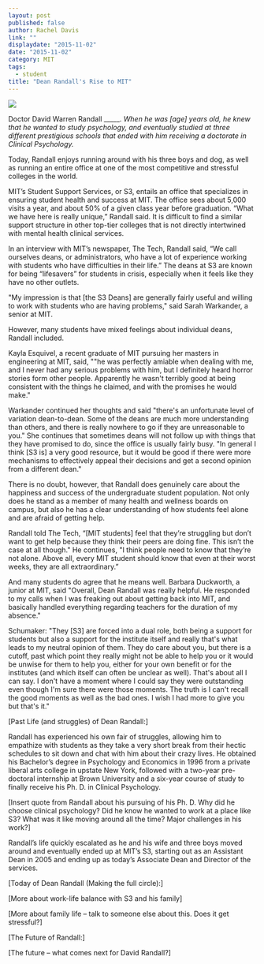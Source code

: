 ```yaml
---
layout: post
published: false
author: Rachel Davis
link: ""
displaydate: "2015-11-02"
date: "2015-11-02"
category: MIT
tags: 
  - student
title: "Dean Randall's Rise to MIT"
---
```




![](http://tech.mit.edu/V132/N59/graphics/s3-2.jpg)	

Doctor David Warren Randall _____. _When he was [age] years old, he knew that he wanted to study psychology, and eventually studied at three different prestigious schools that ended with him receiving a doctorate in Clinical Psychology._  

Today, Randall enjoys running around with his three boys and dog, as well as running an entire office at one of the most competitive and stressful colleges in the world. 

MIT’s Student Support Services, or S3, entails an office that specializes in ensuring student health and success at MIT. The office sees about 5,000 visits a year, and about 50% of a given class year before graduation. “What we have here is really unique,” Randall said.  It is difficult to find a similar support structure in other top-tier colleges that is not directly intertwined with mental health clinical services.

In an interview with MIT’s newspaper, The Tech, Randall said, “We call ourselves deans, or administrators, who have a lot of experience working with students who have difficulties in their life.” The deans at S3 are known for being “lifesavers” for students in crisis, especially when it feels like they have no other outlets.

"My impression is that [the S3 Deans] are generally fairly useful and willing to work with students who are having problems," said Sarah Warkander, a senior at MIT.

However, many students have mixed feelings about individual deans, Randall included. 

Kayla Esquivel, a recent graduate of MIT pursuing her masters in engineering at MIT, said, ""he was perfectly amiable when dealing with me, and I never had any serious problems with him, but I definitely heard horror stories form other people. Apparently he wasn't terribly good at being consistent with the things he claimed, and with the promises he would make."

Warkander continued her thoughts and said "there's an unfortunate level of variation dean-to-dean. Some of the deans are much more understanding than others, and there is really nowhere to go if they are unreasonable to you." She continues that sometimes deans will not follow up with things that they have promised to do, since the office is usually fairly busy. "In general I think [S3 is] a very good resource, but it would be good if there were more mechanisms to effectively appeal their decisions and get a second opinion from a different dean."

There is no doubt, however, that Randall does genuinely care about the happiness and success of the undergraduate student population. Not only does he stand as a member of many health and wellness boards on campus, but also he has a clear understanding of how students feel alone and are afraid of getting help. 

Randall told The Tech, “[MIT students] feel that they’re struggling but don’t want to get help because they think their peers are doing fine. This isn’t the case at all though." He continues, "I think people need to know that they’re not alone. Above all, every MIT student should know that even at their worst weeks, they are all extraordinary.” 

And many students do agree that he means well. Barbara Duckworth, a junior at MIT, said "Overall, Dean Randall was really helpful. He responded to my calls when I was freaking out about getting back into MIT, and basically handled everything regarding teachers for the duration of my absence."



Schumaker: "They [S3] are forced into a dual role, both being a support for students but also a support for the institute itself and really that's what leads to my neutral opinion of them. They do care about you, but there is a cutoff, past which point they really might not be able to help you or it would be unwise for them to help you, either for your own benefit or for the institutes (and which itself can often be unclear as well). That's about all I can say. I don't have a moment where I could say they were outstanding even though I'm sure there were those moments. The truth is I can't recall the good moments as well as the bad ones. I wish I had more to give you but that's it."

[Past Life (and struggles) of Dean Randall:]

Randall has experienced his own fair of struggles, allowing him to empathize with students as they take a very short break from their hectic schedules to sit down and chat with him about their crazy lives. He obtained his Bachelor’s degree in Psychology and Economics in 1996 from a private liberal arts college in upstate New York, followed with a two-year pre-doctoral internship at Brown University and a six-year course of study to finally receive his Ph. D. in Clinical Psychology.

[Insert quote from Randall about his pursuing of his Ph. D. Why did he choose clinical psychology? Did he know he wanted to work at a place like S3? What was it like moving around all the time? Major challenges in his work?]

Randall’s life quickly escalated as he and his wife and three boys moved around and eventually ended up at MIT’s S3, starting out as an Assistant Dean in 2005 and ending up as today’s Associate Dean and Director of the services.

[Today of Dean Randall (Making the full circle):]

[More about work-life balance with S3 and his family]

[More about family life – talk to someone else about this. Does it get stressful?]

[The Future of Randall:]

[The future – what comes next for David Randall?]
